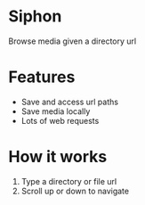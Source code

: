# Siphon
 Browse media given a directory url

# Features
- Save and access url paths
- Save media locally
- Lots of web requests

# How it works
1. Type a directory or file url
2. Scroll up or down to navigate


